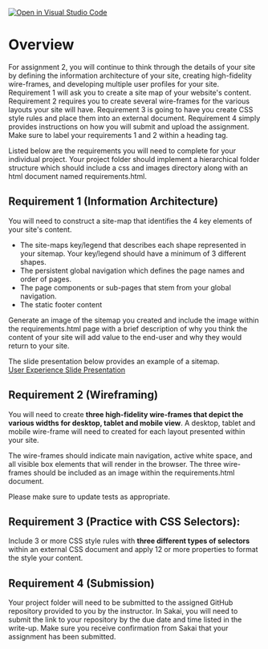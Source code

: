 [![Open in Visual Studio Code](https://classroom.github.com/assets/open-in-vscode-718a45dd9cf7e7f842a935f5ebbe5719a5e09af4491e668f4dbf3b35d5cca122.svg)](https://classroom.github.com/online_ide?assignment_repo_id=11900326&assignment_repo_type=AssignmentRepo)
# Overview

For assignment 2, you will continue to think through the details of your site by defining the information architecture of your site, creating high-fidelity wire-frames, and developing multiple user profiles for your site.  Requirement 1 will ask you to create a site map of your website's content.  Requirement 2 requires you to create several wire-frames for the various layouts your site will have.  Requirement 3 is going to have you create CSS style rules and place them into an external document. Requirement 4 simply provides instructions on how you will submit and upload the assignment.   Make sure to label your requirements 1 and 2 within a heading tag.

Listed below are the  requirements you will need to complete for your individual project. Your project folder should implement a hierarchical folder structure which should include a css and images directory along with an html document named requirements.html.

## Requirement 1 (Information Architecture)

You will need to construct a site-map that identifies the 4 key elements of your site's content.

 - The site-maps key/legend that describes each shape represented in your sitemap.  Your key/legend should have a minimum of 3 different shapes.
 - The persistent global navigation which defines the page names and order of pages.
 - The page components or sub-pages that stem from your global navigation.
 - The static footer content

Generate an image of the sitemap you created and include the image within the requirements.html page with a brief description of why you think the content of your site will add value to the end-user and why they would return to your site.

The slide presentation below provides an example of a sitemap.  
[User Experience Slide Presentation](https://instructorc.github.io/site/slides/webdev/ux.html)


## Requirement 2 (Wireframing)

You will need to create **three high-fidelity wire-frames that depict the various widths for desktop, tablet and mobile view**. A desktop, tablet and mobile wire-frame will need to created for each layout presented within your site. 

The wire-frames should indicate main navigation, active white space, and all visible box elements that will render in the browser.  The three wire-frames should be included as an image within the requirements.html document.

Please make sure to update tests as appropriate.

## Requirement 3 (Practice with CSS Selectors):

Include 3 or more CSS style rules with **three different types of selectors** within an external CSS document and apply 12 or more properties to format the style your content.

## Requirement 4 (Submission)

Your project folder will need to be submitted to the assigned GitHub repository provided to you by the instructor. In Sakai, you will need to submit the link to your repository by the due date and time listed in the write-up. Make sure you receive confirmation from Sakai that your assignment has been submitted.
